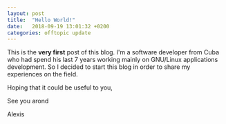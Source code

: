 ```yaml
---
layout: post
title:  "Hello World!"
date:   2018-09-19 13:01:32 +0200
categories: offtopic update
---
```


This is the **very first** post of this blog. I'm a software developer from Cuba who had spend his last 7 years working mainly on GNU/Linux applications development.
So I decided to start this blog in order to share my experiences on the field.

Hoping that it could be useful to you,

See you arond

Alexis


